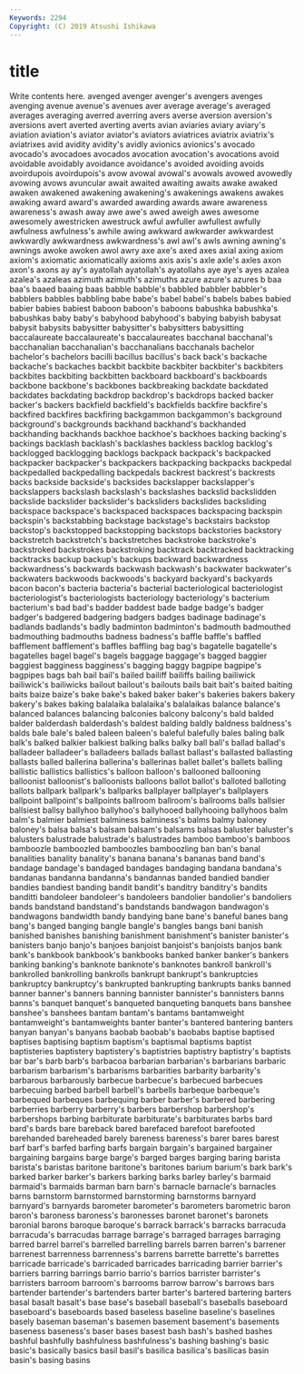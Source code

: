 ```yaml
---
Keywords: 2294
Copyright: (C) 2019 Atsushi Ishikawa
---
```


# title

Write contents here.
 avenged
avenger avenger's avengers avenges avenging avenue avenue's avenues aver average
average's averaged averages averaging averred averring avers averse aversion aversion's
aversions avert averted averting averts avian aviaries aviary aviary's aviation
aviation's aviator aviator's aviators aviatrices aviatrix aviatrix's aviatrixes avid avidity
avidity's avidly avionics avionics's avocado avocado's avocadoes avocados avocation avocation's
avocations avoid avoidable avoidably avoidance avoidance's avoided avoiding avoids avoirdupois
avoirdupois's avow avowal avowal's avowals avowed avowedly avowing avows avuncular
await awaited awaiting awaits awake awaked awaken awakened awakening awakening's
awakenings awakens awakes awaking award award's awarded awarding awards aware
awareness awareness's awash away awe awe's awed aweigh awes awesome
awesomely awestricken awestruck awful awfuller awfullest awfully awfulness awfulness's awhile
awing awkward awkwarder awkwardest awkwardly awkwardness awkwardness's awl awl's awls
awning awning's awnings awoke awoken awol awry axe axe's axed
axes axial axing axiom axiom's axiomatic axiomatically axioms axis axis's
axle axle's axles axon axon's axons ay ay's ayatollah ayatollah's
ayatollahs aye aye's ayes azalea azalea's azaleas azimuth azimuth's azimuths
azure azure's azures b baa baa's baaed baaing baas babble
babble's babbled babbler babbler's babblers babbles babbling babe babe's babel
babel's babels babes babied babier babies babiest baboon baboon's baboons
babushka babushka's babushkas baby baby's babyhood babyhood's babying babyish babysat
babysit babysits babysitter babysitter's babysitters babysitting baccalaureate baccalaureate's baccalaureates bacchanal
bacchanal's bacchanalian bacchanalian's bacchanalians bacchanals bachelor bachelor's bachelors bacilli bacillus
bacillus's back back's backache backache's backaches backbit backbite backbiter backbiter's
backbiters backbites backbiting backbitten backboard backboard's backboards backbone backbone's backbones
backbreaking backdate backdated backdates backdating backdrop backdrop's backdrops backed backer
backer's backers backfield backfield's backfields backfire backfire's backfired backfires backfiring
backgammon backgammon's background background's backgrounds backhand backhand's backhanded backhanding backhands
backhoe backhoe's backhoes backing backing's backings backlash backlash's backlashes backless
backlog backlog's backlogged backlogging backlogs backpack backpack's backpacked backpacker backpacker's
backpackers backpacking backpacks backpedal backpedalled backpedalling backpedals backrest backrest's backrests
backs backside backside's backsides backslapper backslapper's backslappers backslash backslash's backslashes
backslid backslidden backslide backslider backslider's backsliders backslides backsliding backspace backspace's
backspaced backspaces backspacing backspin backspin's backstabbing backstage backstage's backstairs backstop
backstop's backstopped backstopping backstops backstories backstory backstretch backstretch's backstretches backstroke
backstroke's backstroked backstrokes backstroking backtrack backtracked backtracking backtracks backup backup's
backups backward backwardness backwardness's backwards backwash backwash's backwater backwater's backwaters
backwoods backwoods's backyard backyard's backyards bacon bacon's bacteria bacteria's bacterial
bacteriological bacteriologist bacteriologist's bacteriologists bacteriology bacteriology's bacterium bacterium's bad bad's
badder baddest bade badge badge's badger badger's badgered badgering badgers
badges badinage badinage's badlands badlands's badly badminton badminton's badmouth badmouthed
badmouthing badmouths badness badness's baffle baffle's baffled bafflement bafflement's baffles
baffling bag bag's bagatelle bagatelle's bagatelles bagel bagel's bagels baggage
baggage's bagged baggier baggiest bagginess bagginess's bagging baggy bagpipe bagpipe's
bagpipes bags bah bail bail's bailed bailiff bailiffs bailing bailiwick
bailiwick's bailiwicks bailout bailout's bailouts bails bait bait's baited baiting
baits baize baize's bake bake's baked baker baker's bakeries bakers
bakery bakery's bakes baking balalaika balalaika's balalaikas balance balance's balanced
balances balancing balconies balcony balcony's bald balded balder balderdash balderdash's
baldest balding baldly baldness baldness's balds bale bale's baled baleen
baleen's baleful balefully bales baling balk balk's balked balkier balkiest
balking balks balky ball ball's ballad ballad's balladeer balladeer's balladeers
ballads ballast ballast's ballasted ballasting ballasts balled ballerina ballerina's ballerinas
ballet ballet's ballets balling ballistic ballistics ballistics's balloon balloon's ballooned
ballooning balloonist balloonist's balloonists balloons ballot ballot's balloted balloting ballots
ballpark ballpark's ballparks ballplayer ballplayer's ballplayers ballpoint ballpoint's ballpoints ballroom
ballroom's ballrooms balls ballsier ballsiest ballsy ballyhoo ballyhoo's ballyhooed ballyhooing
ballyhoos balm balm's balmier balmiest balminess balminess's balms balmy baloney
baloney's balsa balsa's balsam balsam's balsams balsas baluster baluster's balusters
balustrade balustrade's balustrades bamboo bamboo's bamboos bamboozle bamboozled bamboozles bamboozling
ban ban's banal banalities banality banality's banana banana's bananas band
band's bandage bandage's bandaged bandages bandaging bandana bandana's bandanas bandanna
bandanna's bandannas banded bandied bandier bandies bandiest banding bandit bandit's
banditry banditry's bandits banditti bandoleer bandoleer's bandoleers bandolier bandolier's bandoliers
bands bandstand bandstand's bandstands bandwagon bandwagon's bandwagons bandwidth bandy bandying
bane bane's baneful banes bang bang's banged banging bangle bangle's
bangles bangs bani banish banished banishes banishing banishment banishment's banister
banister's banisters banjo banjo's banjoes banjoist banjoist's banjoists banjos bank
bank's bankbook bankbook's bankbooks banked banker banker's bankers banking banking's
banknote banknote's banknotes bankroll bankroll's bankrolled bankrolling bankrolls bankrupt bankrupt's
bankruptcies bankruptcy bankruptcy's bankrupted bankrupting bankrupts banks banned banner banner's
banners banning bannister bannister's bannisters banns banns's banquet banquet's banqueted
banqueting banquets bans banshee banshee's banshees bantam bantam's bantams bantamweight
bantamweight's bantamweights banter banter's bantered bantering banters banyan banyan's banyans
baobab baobab's baobabs baptise baptised baptises baptising baptism baptism's baptismal
baptisms baptist baptisteries baptistery baptistery's baptistries baptistry baptistry's baptists bar
bar's barb barb's barbacoa barbarian barbarian's barbarians barbaric barbarism barbarism's
barbarisms barbarities barbarity barbarity's barbarous barbarously barbecue barbecue's barbecued barbecues
barbecuing barbed barbell barbell's barbells barbeque barbeque's barbequed barbeques barbequing
barber barber's barbered barbering barberries barberry barberry's barbers barbershop barbershop's
barbershops barbing barbiturate barbiturate's barbiturates barbs bard bard's bards bare
bareback bared barefaced barefoot barefooted barehanded bareheaded barely bareness bareness's
barer bares barest barf barf's barfed barfing barfs bargain bargain's
bargained bargainer bargaining bargains barge barge's barged barges barging baring
barista barista's baristas baritone baritone's baritones barium barium's bark bark's
barked barker barker's barkers barking barks barley barley's barmaid barmaid's
barmaids barman barn barn's barnacle barnacle's barnacles barns barnstorm barnstormed
barnstorming barnstorms barnyard barnyard's barnyards barometer barometer's barometers barometric baron
baron's baroness baroness's baronesses baronet baronet's baronets baronial barons baroque
baroque's barrack barrack's barracks barracuda barracuda's barracudas barrage barrage's barraged
barrages barraging barred barrel barrel's barrelled barrelling barrels barren barren's
barrener barrenest barrenness barrenness's barrens barrette barrette's barrettes barricade barricade's
barricaded barricades barricading barrier barrier's barriers barring barrings barrio barrio's
barrios barrister barrister's barristers barroom barroom's barrooms barrow barrow's barrows
bars bartender bartender's bartenders barter barter's bartered bartering barters basal
basalt basalt's base base's baseball baseball's baseballs baseboard baseboard's baseboards
based baseless baseline baseline's baselines basely baseman baseman's basemen basement
basement's basements baseness baseness's baser bases basest bash bash's bashed
bashes bashful bashfully bashfulness bashfulness's bashing bashing's basic basic's basically
basics basil basil's basilica basilica's basilicas basin basin's basing basins
